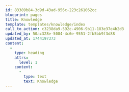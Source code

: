 ```yaml
---
id: 83389b84-3d9d-43ad-956c-223c261062cc
blueprint: pages
title: Knowledge
template: templates/knowledge/index
call_to_action: c3238da9-592c-4906-9b11-183e37e4b2d3
updated_by: 50ac328e-5084-4c6e-9551-2fb5bb9f3d88
updated_at: 1744197373
content:
  -
    type: heading
    attrs:
      level: 1
    content:
      -
        type: text
        text: Knowledge
---
```

